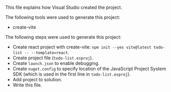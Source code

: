 This file explains how Visual Studio created the project.

The following tools were used to generate this project:
- create-vite

The following steps were used to generate this project:
- Create react project with create-vite: `npm init --yes vite@latest todo-list -- --template=react`.
- Create project file (`todo-list.esproj`).
- Create `launch.json` to enable debugging.
- Create `nuget.config` to specify location of the JavaScript Project System SDK (which is used in the first line in `todo-list.esproj`).
- Add project to solution.
- Write this file.
